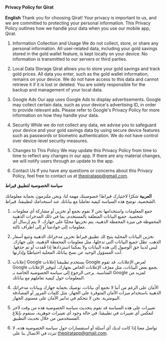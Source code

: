 **Privacy Policy for Qirat** <br><br>
**English**
Thank you for choosing Qirat! Your privacy is important to us, and we are committed to protecting your personal information. This Privacy Policy outlines how we handle your data when you use our mobile app, Qirat.

1. Information Collection and Usage
We do not collect, store, or share any personal information. All user-related data, including your gold savings stored in the gold wallet feature, is kept locally on your device. No information is transmitted to our servers or third parties.

2. Local Data Storage
Qirat allows you to store your gold savings and track gold prices. All data you enter, such as the gold wallet information, remains on your device. We do not have access to this data and cannot retrieve it if it is lost or deleted. You are solely responsible for the backup and management of your local data.

3. Google Ads
Our app uses Google Ads to display advertisements. Google may collect certain data, such as your device's advertising ID, in order to provide relevant ads. Please refer to Google's Privacy Policy for more information on how they handle your data.

4. Security
While we do not collect any data, we advise you to safeguard your device and your gold savings data by using secure device features such as passwords or biometric authentication. We do not have control over device-level security measures.

5. Changes to This Policy
We may update this Privacy Policy from time to time to reflect any changes in our app. If there are any material changes, we will notify users through an update to the app.

6. Contact Us
If you have any questions or concerns about this Privacy Policy, feel free to contact us at theqiratapp@gmail.com.

**سياسة الخصوصية لتطبيق قيراط** <br><br>
**العربية**
شكرًا لاختيارك قيراط! خصوصيتك مهمة لنا، ونحن ملتزمون بحماية معلوماتك الشخصية. توضح هذه السياسة كيفية تعاملنا مع بياناتك عند استخدامك لتطبيقنا، قيراط.

1. جمع المعلومات واستخدامها
نحن لا نقوم بجمع أو تخزين أو مشاركة أي معلومات شخصية. جميع البيانات المتعلقة بالمستخدم، بما في ذلك المدخرات الذهبية المحفوظة في ميزة المحفظة الذهبية، يتم تخزينها محليًا على جهازك. لا يتم إرسال أي معلومات إلى خوادمنا أو إلى أطراف ثالثة.

2. تخزين البيانات المحلية
يتيح لك تطبيق قيراط تخزين مدخراتك الذهبية وتتبع أسعار الذهب. تظل جميع البيانات التي تدخلها، مثل معلومات المحفظة الذهبية، على جهازك. ليس لدينا حق الوصول إلى هذه البيانات ولا يمكننا استردادها إذا فُقدت أو تم حذفها. أنت المسؤول الوحيد عن نسخ بياناتك المحلية احتياطيًا وإدارتها.

3. إعلانات Google
يستخدم تطبيقنا إعلانات Google لعرض الإعلانات. قد تقوم Google بجمع بعض البيانات، مثل معرّف الإعلانات الخاص بجهازك، لتوفير الإعلانات المناسبة. يرجى الرجوع إلى سياسة الخصوصية الخاصة بـ Google لمزيد من المعلومات حول كيفية تعاملهم مع بياناتك.

4. الأمان
على الرغم من أننا لا نجمع أي بيانات، نوصيك بحماية جهازك وبيانات مدخراتك الذهبية باستخدام ميزات الأمان المتوفرة على الجهاز، مثل كلمات المرور أو المصادقة البيومترية. نحن لا نتحكم في تدابير الأمان على مستوى الجهاز.

5. تغييرات على هذه السياسة
قد نقوم بتحديث سياسة الخصوصية هذه من وقت لآخر لتعكس أي تغييرات في تطبيقنا. في حالة وجود أي تغييرات جوهرية، سنقوم بإبلاغ المستخدمين من خلال تحديث التطبيق.

6. تواصل معنا
إذا كانت لديك أي أسئلة أو استفسارات حول سياسة الخصوصية هذه، لا تتردد في الاتصال بنا على theqiratapp@gmail.com.

